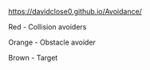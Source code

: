 https://davidclose0.github.io/Avoidance/

Red - Collision avoiders

Orange - Obstacle avoider

Brown - Target
